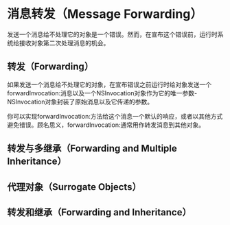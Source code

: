 # 消息转发（Message Forwarding）

发送一个消息给不处理它的对象是一个错误。然而，在宣布这个错误前，运行时系统给接收对象第二次处理消息的机会。

## 转发（Forwarding）

如果发送一个消息给不处理它的对象，在宣布错误之前运行时给对象发送一个forwardInvocation:消息以及一个NSInvocation对象作为它的唯一参数-NSInvocation对象封装了原始消息以及它传递的参数。

你可以实现forwardInvocation:方法给这个消息一个默认的响应，或者以其他方式避免错误。顾名思义，forwardInvocation:通常用作转发消息到其他对象。

## 转发与多继承（Forwarding and Multiple Inheritance）

## 代理对象（Surrogate Objects）

## 转发和继承（Forwarding and Inheritance）



